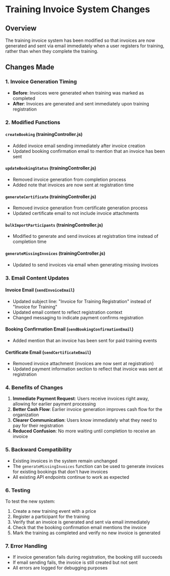 # Training Invoice System Changes

## Overview
The training invoice system has been modified so that invoices are now generated and sent via email immediately when a user registers for training, rather than when they complete the training.

## Changes Made

### 1. Invoice Generation Timing
- **Before**: Invoices were generated when training was marked as completed
- **After**: Invoices are generated and sent immediately upon training registration

### 2. Modified Functions

#### `createBooking` (trainingController.js)
- Added invoice email sending immediately after invoice creation
- Updated booking confirmation email to mention that an invoice has been sent

#### `updateBookingStatus` (trainingController.js)
- Removed invoice generation from completion process
- Added note that invoices are now sent at registration time

#### `generateCertificate` (trainingController.js)
- Removed invoice generation from certificate generation process
- Updated certificate email to not include invoice attachments

#### `bulkImportParticipants` (trainingController.js)
- Modified to generate and send invoices at registration time instead of completion time

#### `generateMissingInvoices` (trainingController.js)
- Updated to send invoices via email when generating missing invoices

### 3. Email Content Updates

#### Invoice Email (`sendInvoiceEmail`)
- Updated subject line: "Invoice for Training Registration" instead of "Invoice for Training"
- Updated email content to reflect registration context
- Changed messaging to indicate payment confirms registration

#### Booking Confirmation Email (`sendBookingConfirmationEmail`)
- Added mention that an invoice has been sent for paid training events

#### Certificate Email (`sendCertificateEmail`)
- Removed invoice attachment (invoices are now sent at registration)
- Updated payment information section to reflect that invoice was sent at registration

### 4. Benefits of Changes

1. **Immediate Payment Request**: Users receive invoices right away, allowing for earlier payment processing
2. **Better Cash Flow**: Earlier invoice generation improves cash flow for the organization
3. **Clearer Communication**: Users know immediately what they need to pay for their registration
4. **Reduced Confusion**: No more waiting until completion to receive an invoice

### 5. Backward Compatibility

- Existing invoices in the system remain unchanged
- The `generateMissingInvoices` function can be used to generate invoices for existing bookings that don't have invoices
- All existing API endpoints continue to work as expected

### 6. Testing

To test the new system:

1. Create a new training event with a price
2. Register a participant for the training
3. Verify that an invoice is generated and sent via email immediately
4. Check that the booking confirmation email mentions the invoice
5. Mark the training as completed and verify no new invoice is generated

### 7. Error Handling

- If invoice generation fails during registration, the booking still succeeds
- If email sending fails, the invoice is still created but not sent
- All errors are logged for debugging purposes
